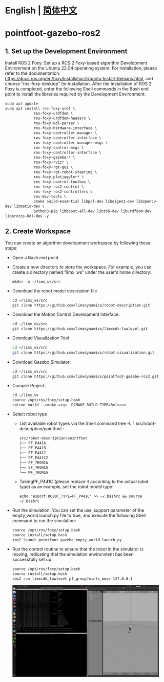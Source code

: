 # English | [简体中文](README.md)
# pointfoot-gazebo-ros2

## 1. Set up the Development Environment 

Install ROS 2 Foxy: Set up a ROS 2 Foxy-based algorithm Development Environment on the Ubuntu 22.04 operating system. For installation, please refer to the documentation: https://docs.ros.org/en/foxy/Installation/Ubuntu-Install-Debians.html, and choose "ros-foxy-desktop" for installation. After the installation of ROS 2 Foxy is completed, enter the following Shell commands in the Bash end point to install the libraries required by the Development Environment:
```
sudo apt update
sudo apt install ros-foxy-urdf \
             ros-foxy-urdfdom \
             ros-foxy-urdfdom-headers \
             ros-foxy-kdl-parser \
             ros-foxy-hardware-interface \
             ros-foxy-controller-manager \
             ros-foxy-controller-interface \
             ros-foxy-controller-manager-msgs \
             ros-foxy-control-msgs \
             ros-foxy-controller-interface \
             ros-foxy-gazebo-* \
             ros-foxy-rviz* \
             ros-foxy-rqt-gui \
             ros-foxy-rqt-robot-steering \
             ros-foxy-plotjuggler* \
             ros-foxy-control-toolbox \
             ros-foxy-ros2-control \
             ros-foxy-ros2-controllers \
             ros-dev-tools \
             cmake build-essential libpcl-dev libeigen3-dev libopencv-dev libmatio-dev \
             python3-pip libboost-all-dev libtbb-dev liburdfdom-dev liborocos-kdl-dev -y
```

## 2. Create Workspace

You can create an algorithm development workspace by following these steps: 
- Open a Bash end point.
- Create a new directory to store the workspace. For example, you can create a directory named "limx_ws" under the user's home directory:

  ```
  mkdir -p ~/limx_ws/src
  ```

- Download the robot model description file

  ```
  cd ~/limx_ws/src
  git clone https://github.com/limxdynamics/robot-description.git
  ```

- Download the Motion Control Development Interface:

  ```
  cd ~/limx_ws/src
  git clone https://github.com/limxdynamics/limxsdk-lowlevel.git
  ```

- Download Visualization Tool

  ```Bash
  cd ~/limx_ws/src
  git clone https://github.com/limxdynamics/robot-visualization.git
  ```

- Download Gazebo Simulator:

  ```
  cd ~/limx_ws/src
  git clone https://github.com/limxdynamics/pointfoot-gazebo-ros2.git
  ```

- Compile Project:

  ```
  cd ~/limx_ws
  source /opt/ros/foxy/setup.bash
  colcon build --cmake-args -DCMAKE_BUILD_TYPE=Release
  ```

- Select robot type
  - List available robot types via the Shell command tree -L 1 src/robot-description/pointfoot : 

    ```
    src/robot-description/pointfoot
    ├── PF_P441A
    ├── PF_P441B
    ├── PF_P441C
    ├── PF_P441C2
    ├── PF_TRON1A
    ├── SF_TRON1A
    └── WF_TRON1A
    ```

  - TakingPF_P441C (please replace it according to the actual robot type) as an example, set the robot model type:

    ```
    echo 'export ROBOT_TYPE=PF_P441C' >> ~/.bashrc && source ~/.bashrc
    ```

- Run the simulation: You can set the use_support parameter of the empty_world.launch.py file to true, and execute the following Shell command to run the simulation:

  ```
  source /opt/ros/foxy/setup.bash
  source install/setup.bash
  ros2 launch pointfoot_gazebo empty_world.launch.py
  ```

- Run the control routine to ensure that the robot in the simulator is moving, indicating that the simulation environment has been successfully set up:

  ```
  source /opt/ros/foxy/setup.bash
  source install/setup.bash
  ros2 run limxsdk_lowlevel pf_groupJoints_move 127.0.0.1
  ```

  ![](doc/simulator.gif)
